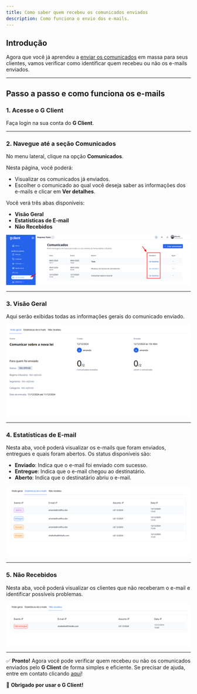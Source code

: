 ```yaml
---
title: Como saber quem recebeu os comunicados enviados
description: Como funciona o envio dos e-mails.
---
```


## Introdução

Agora que você já aprendeu a [enviar os comunicados](/docs/customer-management/communication/send-communication) em massa para seus clientes, vamos verificar como identificar quem recebeu ou não os e-mails enviados.

---

## Passo a passo e como funciona os e-mails

### 1. Acesse o G Client

Faça login na sua conta do **G Client**.

---

### 2. Navegue até a seção **Comunicados**

No menu lateral, clique na opção **Comunicados**.

Nesta página, você poderá:

- Visualizar os comunicados já enviados.
- Escolher o comunicado ao qual você deseja saber as informações dos e-mails e clicar em **Ver detalhes**.

Você verá três abas disponíveis:

- **Visão Geral**
- **Estatísticas de E-mail**
- **Não Recebidos**

![Exemplo do que foi descrito acima](./img/recebe-communication/example-01.png)

---

### 3. Visão Geral

Aqui serão exibidas todas as informações gerais do comunicado enviado.

![Exemplo do que foi descrito acima](./img/recebe-communication/example-02.png)

---

### 4. Estatísticas de E-mail

Nesta aba, você poderá visualizar os e-mails que foram enviados, entregues e quais foram abertos. Os status disponíveis são:

- **Enviado**: Indica que o e-mail foi enviado com sucesso.
- **Entregue**: Indica que o e-mail chegou ao destinatário.
- **Aberto**: Indica que o destinatário abriu o e-mail.

![Exemplo do que foi descrito acima](./img/recebe-communication/example-03.png)

---

### 5. Não Recebidos

Nesta aba, você poderá visualizar os clientes que não receberam o e-mail e identificar possíveis problemas.

![Exemplo do que foi descrito acima](./img/recebe-communication/example-04.png)

---

✅ **Pronto!** Agora você pode verificar quem recebeu ou não os comunicados enviados pelo **G Client** de forma simples e eficiente. Se precisar de ajuda, entre em contato clicando [aqui](https://api.whatsapp.com/send?phone=5544997046569&text=Preciso%20de%20ajuda%20sobre%20um%20tutorial)!

🎉 **Obrigado por usar o G Client!**
